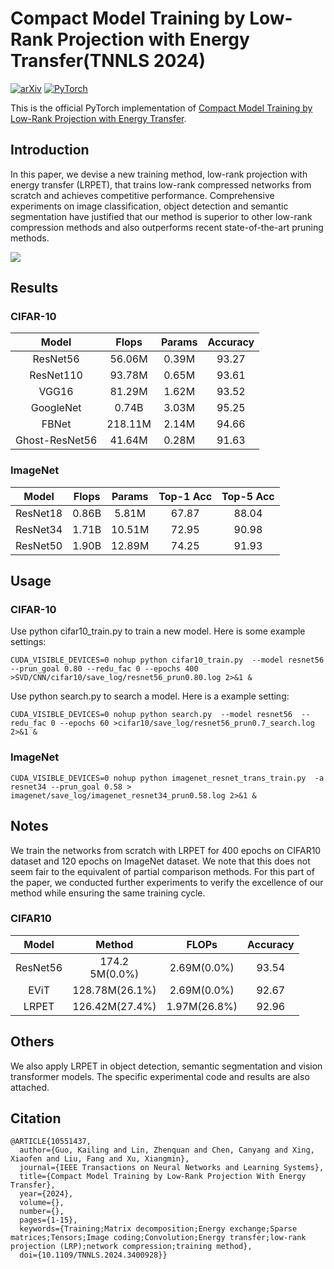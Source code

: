 # Compact Model Training by Low-Rank Projection with Energy Transfer(TNNLS 2024)

[![arXiv](https://img.shields.io/badge/arxiv-2204.05566-b31b1b?style=plastic&color=b31b1b&link=https%3A%2F%2Farxiv.org%2Fabs%2F2311.17132)](https://arxiv.org/abs/2204.05566)
<a href="https://pytorch.org/get-started/locally/"><img alt="PyTorch" src="https://img.shields.io/badge/PyTorch-ee4c2c?logo=pytorch&logoColor=white"></a>

This is the official PyTorch implementation of [Compact Model Training by Low-Rank Projection with Energy Transfer](https://arxiv.org/abs/2204.05566).

## Introduction
In this paper, we devise a new training method, low-rank projection with energy transfer (LRPET), that trains low-rank compressed networks from scratch and achieves competitive performance.   Comprehensive experiments on image classification, object detection and semantic segmentation have justified that our method is superior to other low-rank compression methods and also outperforms recent state-of-the-art pruning methods.

![](svd.png) 

## Results

### CIFAR-10
| Model  | Flops | Params | Accuracy |
|:--------:|:--------:|:--------:|:--------:|
| ResNet56  | 56.06M  | 0.39M  | 93.27  |
| ResNet110  | 93.78M  | 0.65M |  93.61  |
| VGG16  | 81.29M | 1.62M  |  93.52  |
| GoogleNet  | 0.74B | 3.03M  |  95.25  |
| FBNet  | 218.11M | 2.14M  |  94.66  |
| Ghost-ResNet56  | 41.64M | 0.28M  |  91.63  |

### ImageNet
| Model  | Flops | Params | Top-1 Acc | Top-5 Acc |
|:--------:|:--------:|:--------:|:--------:|:--------:|
| ResNet18  | 0.86B | 5.81M  | 67.87 | 88.04 |
| ResNet34  | 1.71B | 10.51M | 72.95 | 90.98 |
| ResNet50  | 1.90B | 12.89M | 74.25 | 91.93 |

## Usage
### CIFAR-10
Use python cifar10_train.py to train a new model. Here is some example settings:
```
CUDA_VISIBLE_DEVICES=0 nohup python cifar10_train.py  --model resnet56 --prun_goal 0.80 --redu_fac 0 --epochs 400 >SVD/CNN/cifar10/save_log/resnet56_prun0.80.log 2>&1 &
```

Use python search.py to search a model. Here is a example setting:
```
CUDA_VISIBLE_DEVICES=0 nohup python search.py  --model resnet56  --redu_fac 0 --epochs 60 >cifar10/save_log/resnet56_prun0.7_search.log 2>&1 &
```
### ImageNet
```
CUDA_VISIBLE_DEVICES=0 nohup python imagenet_resnet_trans_train.py  -a resnet34 --prun_goal 0.58 > imagenet/save_log/imagenet_resnet34_prun0.58.log 2>&1 &
```

## Notes
We train the networks from scratch with LRPET for 400 epochs on CIFAR10 dataset and 120 epochs on ImageNet dataset. We note that this does not seem fair to the equivalent of partial comparison methods. For this part of the paper, we conducted further experiments to verify the excellence of our method while ensuring the same training cycle.

### CIFAR10
| Model  | Method | FLOPs | Accuracy |
|:--------:|:--------:|:--------:|:--------:|
| ResNet56  | 174.2<br>5M(0.0%)  | 2.69M(0.0%)  | 93.54  |
| EViT  | 128.78M(26.1%)  | 2.69M(0.0%) |  92.67  |
| LRPET  | 126.42M(27.4%) | 1.97M(26.8%)  |  92.96  |

## Others
We also apply LRPET in object detection, semantic segmentation and vision transformer models. The specific experimental code and results are also attached.

## Citation
```
@ARTICLE{10551437,
  author={Guo, Kailing and Lin, Zhenquan and Chen, Canyang and Xing, Xiaofen and Liu, Fang and Xu, Xiangmin},
  journal={IEEE Transactions on Neural Networks and Learning Systems}, 
  title={Compact Model Training by Low-Rank Projection With Energy Transfer}, 
  year={2024},
  volume={},
  number={},
  pages={1-15},
  keywords={Training;Matrix decomposition;Energy exchange;Sparse matrices;Tensors;Image coding;Convolution;Energy transfer;low-rank projection (LRP);network compression;training method},
  doi={10.1109/TNNLS.2024.3400928}}
```

